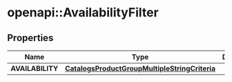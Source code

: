# openapi::AvailabilityFilter


## Properties
Name | Type | Description | Notes
------------ | ------------- | ------------- | -------------
**AVAILABILITY** | [**CatalogsProductGroupMultipleStringCriteria**](.md) |  | 


